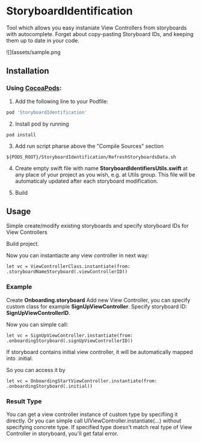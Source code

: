 # StoryboardIdentification

Tool which allows you easy instaniate View Controllers from storyboards with autocomplete. 
Forget about copy-pasting Storyboard IDs, and keeping them up to date in your code.

![](assets/sample.png

## Installation

### Using [CocoaPods](https://cocoapods.org):

1. Add the following line to your Podfile:

```ruby
pod 'StoryboardIdentification'
```

2. Install pod by running

```
pod install
```

3. Add run script pharse above the "Compile Sources" section

```
${PODS_ROOT}/StoryboardIdentification/RefreshStoryboardsData.sh
```

4. Create empty swift file with name **StoryboardIdentifiersUtils.swift** at any place of your project as you wish, e.g. at Utils group.
This file will be automaticaly updated after each storyboard modification.

5. Build

## Usage

Simple create/modify existing storyboards and specify storyboard IDs for View Controllers

Build project.

Now you can instantiacte any view controller in next way:
```
let vc = ViewControllerClass.instantiate(from: .storyboardNameStoryboard(.viewControllerID))
```

### Example 
Create **Onboarding.storyboard** 
Add new View Controller, you can specify custom class for example **SignUpViewController**.
Specify storyboard ID: **SignUpViewControllerID**.

Now you can simple call:
```
let vc = SignUpViewController.instantiate(from: .onboardingStoryboard(.signUpViewControllerID))
```

If storyboard contains initial view controller, it will be automatically mapped into .initial.

So you can access it by
```
let vc = OnboardingStartViewController.instantiate(from: .onboardingStoryboard(.initial))
```

### Result Type
You can get a view controller instance of custom type by specifiing it directly.
Or you can simple call UIViewController.instantiate(...) without specifying concrete type.
If specified type doesn't match real type of View Controller in storyboard, you'll get fatal error.

